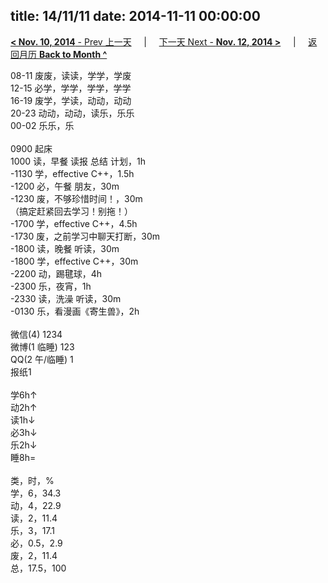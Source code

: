 title: 14/11/11
date: 2014-11-11 00:00:00
---
[**< Nov. 10, 2014** - Prev 上一天](/lifelogs/2014/11/d10.html) &nbsp; &nbsp; | &nbsp; &nbsp; [下一天 Next - **Nov. 12, 2014 >**](/lifelogs/2014/11/d12.html) &nbsp; &nbsp; |  &nbsp; &nbsp; [返回月历 **Back to Month ^**](/lifelogs/2014/11/index.html)
<br/><div>08-11 废废，读读，学学，学废</div><div>12-15 必学，学学，学学，学学</div><div>16-19 废学，学读，动动，动动</div><div>20-23 动动，动动，读乐，乐乐</div><div>00-02 乐乐，乐</div><div><br/></div><div>0900 起床</div><div>1000 读，早餐 读报 总结 计划，1h</div><div>-1130 学，effective C++，1.5h</div><div>-1200 必，午餐 朋友，30m</div><div>-1230 废，不够珍惜时间！，30m</div><div>（搞定赶紧回去学习！别拖！）</div><div>-1700 学，effective C++，4.5h</div><div>-1730 废，之前学习中聊天打断，30m</div><div>-1800 读，晚餐 听读，30m</div><div>-1800 学，effective C++，30m</div><div>-2200 动，踢毽球，4h</div><div>-2300 乐，夜宵，1h</div><div>-2330 读，洗澡 听读，30m</div><div>-0130 乐，看漫画《寄生兽》，2h</div><div><br/></div><div>微信(4) 1234</div><div>微博(1 临睡) 123</div><div>QQ(2 午/临睡) 1</div><div>报纸1</div><div><br/></div><div>学6h↑</div><div>动2h↑</div><div>读1h↓</div><div>必3h↓</div><div>乐2h↓</div><div>睡8h=</div><div><br/></div><div>类，时，%</div><div>学，6，34.3</div><div>动，4，22.9</div><div>读，2，11.4</div><div>乐，3，17.1</div><div>必，0.5，2.9</div><div>废，2，11.4</div><div>总，17.5，100</div>
